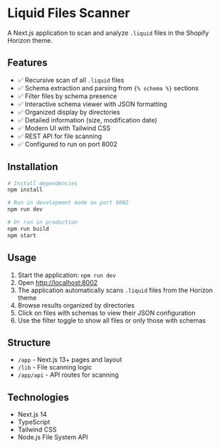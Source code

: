 # Liquid Files Scanner

A Next.js application to scan and analyze `.liquid` files in the Shopify Horizon theme.

## Features

- ✅ Recursive scan of all `.liquid` files
- ✅ Schema extraction and parsing from `{% schema %}` sections
- ✅ Filter files by schema presence
- ✅ Interactive schema viewer with JSON formatting
- ✅ Organized display by directories
- ✅ Detailed information (size, modification date)
- ✅ Modern UI with Tailwind CSS
- ✅ REST API for file scanning
- ✅ Configured to run on port 8002

## Installation

```bash
# Install dependencies
npm install

# Run in development mode on port 8002
npm run dev

# Or run in production
npm run build
npm start
```

## Usage

1. Start the application: `npm run dev`
2. Open [http://localhost:8002](http://localhost:8002)
3. The application automatically scans `.liquid` files from the Horizon theme
4. Browse results organized by directories
5. Click on files with schemas to view their JSON configuration
6. Use the filter toggle to show all files or only those with schemas

## Structure

- `/app` - Next.js 13+ pages and layout
- `/lib` - File scanning logic
- `/app/api` - API routes for scanning

## Technologies

- Next.js 14
- TypeScript
- Tailwind CSS
- Node.js File System API
